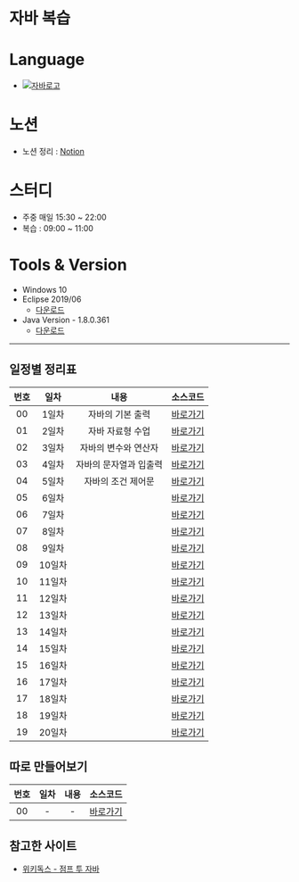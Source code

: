 #  자바 복습

# Language 
- [![자바로고](https://img.shields.io/badge/Java-007396?style=flat-square&logo=Java&logoColor=white)](https://www.oracle.com/kr/java/)

# 노션
- 노션 정리 : [Notion](https://www.notion.so/6492b9accfdc442e9eeb3477b8ff924a?v=ab30acd25a4c4d049f15b4ea9e174579)

# 스터디
- 주중 매일 15:30 ~ 22:00
- 복습 : 09:00 ~ 11:00

# Tools & Version

- Windows 10
- Eclipse 2019/06
    - [다운로드](https://www.eclipse.org/downloads/packages/release/2019-06/r)
- Java Version - 1.8.0.361
    - [다운로드](https://www.oracle.com/java/technologies/javase/8u361-relnotes.html)

---
## 일정별 정리표

| 번호 | 일차 | 내용 | 소스코드 | 
| :---: | :---: | :---: | :---: |
| 00 | 1일차 | 자바의 기본 출력 | [바로가기][day01] |
| 01 | 2일차 | 자바 자료형 수업 | [바로가기][day02] |
| 02 | 3일차 | 자바의 변수와 연산자  | [바로가기][day03] |
| 03 | 4일차 | 자바의 문자열과 입출력 | [바로가기][day04] |
| 04 | 5일차 | 자바의 조건 제어문 | [바로가기][day05] |
| 05 | 6일차 |  | [바로가기][day06] |
| 06 | 7일차 |  | [바로가기][day07] |
| 07 | 8일차 |  | [바로가기][day08] |
| 08 | 9일차 |  | [바로가기][day09] |
| 09 | 10일차 |  | [바로가기][day10] |
| 10 | 11일차 |  | [바로가기][day11] |
| 11 | 12일차 |  | [바로가기][day12] |
| 12 | 13일차 |  | [바로가기][day13] |
| 13 | 14일차 |  | [바로가기][day13] |
| 14 | 15일차 |  | [바로가기][day15] |
| 15 | 16일차 |  | [바로가기][day16] |
| 16 | 17일차 |  | [바로가기][day17] |
| 17 | 18일차 |  | [바로가기][day18] |
| 18 | 19일차 |  | [바로가기][day19] |
| 19 | 20일차 |  | [바로가기][day20] |

## 따로 만들어보기
| 번호 | 일차 | 내용 | 소스코드 | 
| :---: | :---: | :---: | :---: |
| 00 | - | - | [바로가기][etc] |

## 참고한 사이트
- [위키독스 - 점프 투 자바](https://wikidocs.net/book/31)

[day01]: ./day01/src/
[day02]: ./day02/src/
[day03]: ./day03/src/
[day04]: ./day04/src/
[day05]: ./day05/src/
[day06]: ./day06/src/
[day07]: ./day07/src/
[day08]: ./day08/src/
[day09]: ./day09/src/
[day10]: ./day10/src/
[day11]: ./day11/src/
[day12]: ./day12/src/
[day13]: ./day13/src/
[day14]: ./day14/src/
[day15]: ./day15/src/
[day16]: ./day16/src/
[day17]: ./day17/src/
[day18]: ./day18/src/
[day19]: ./day19/src/
[day20]: ./day20/src/
[etc]: ./ETC/src/
